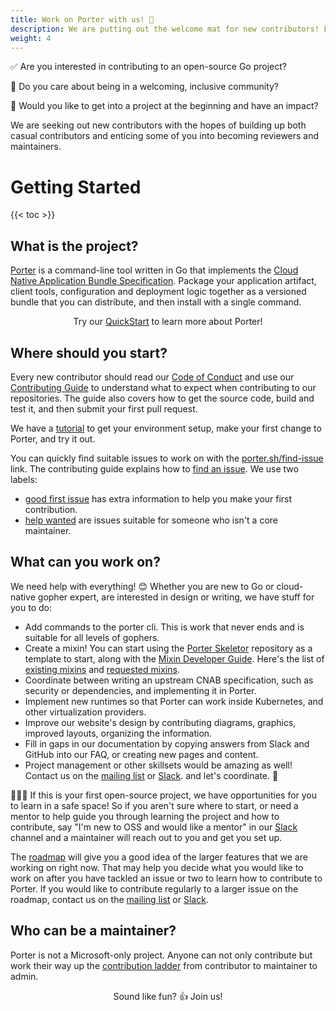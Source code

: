 ```yaml
---
title: Work on Porter with us! 💖
description: We are putting out the welcome mat for new contributors! Learn how to get started as a contributor and work your way up to a maintainer.
weight: 4
---
```


✅ Are you interested in contributing to an open-source Go project?

🌈 Do you care about being in a welcoming, inclusive community?

🚀 Would you like to get into a project at the beginning and have an impact?

We are seeking out new contributors with the hopes of building up both
casual contributors and enticing some of you into becoming reviewers and
maintainers.

# Getting Started

{{< toc >}}

## What is the project?

[Porter] is a command-line tool written in Go that implements the [Cloud
Native Application Bundle Specification](https://deislabs.io/cnab). Package your
application artifact, client tools, configuration and deployment logic together
as a versioned bundle that you can distribute, and then install with a single
command.

<p align=center>Try our <a href="/quickstart/">QuickStart</a> to learn more about Porter!</p>

[Porter]: /

## Where should you start?

Every new contributor should read our [Code of Conduct][conduct] and use our
[Contributing Guide][contributing] to understand what to expect when
contributing to our repositories. The guide also covers how to get the source
code, build and test it, and then submit your first pull request.

We have a [tutorial] to get your environment setup, make your first change
to Porter, and try it out.

You can quickly find suitable issues to work on with the [porter.sh/find-issue] link.
The contributing guide explains how to [find an issue].
We use two labels:

- [good first issue] has extra information to help you make your first contribution.
- [help wanted] are issues suitable for someone who isn't a core maintainer.

[porter.sh/find-issue]: /find-issue/
[conduct]: /src/CODE_OF_CONDUCT.md
[contributing]: /docs/contribute/guide/
[find an issue]: /docs/contribute/guide/#find-an-issue
[good first issue]: /board/good+first+issue
[help wanted]: /board/help+wanted
[tutorial]: /docs/contribute/tutorial/

## What can you work on?

We need help with everything! 😊 Whether you are new to Go or cloud-native
gopher expert, are interested in design or writing, we have stuff for you to
do:

- Add commands to the porter cli. This is work that never ends and is suitable
  for all levels of gophers.
- Create a mixin! You can start using the [Porter Skeletor][skeletor] repository
  as a template to start, along with the [Mixin Developer Guide][mixin-dev-guide].
  Here's the list of [existing mixins] and [requested mixins].
- Coordinate between writing an upstream CNAB specification, such as security or
  dependencies, and implementing it in Porter.
- Implement new runtimes so that Porter can work inside Kubernetes, and other
  virtualization providers.
- Improve our website's design by contributing diagrams, graphics, improved layouts,
  organizing the information.
- Fill in gaps in our documentation by copying answers from Slack and GitHub into
  our FAQ, or creating new pages and content.
- Project management or other skillsets would be amazing as well! Contact
  us on the [mailing list] or [Slack]. and let's coordinate. 🙌

🙋🏻‍♀️ If this is your first open-source project, we have opportunities for you to
learn in a safe space! So if you aren't sure where to start, or need a mentor
to help guide you through learning the project and how to contribute, say
"I'm new to OSS and would like a mentor" in our [Slack] channel and a maintainer
will reach out to you and get you set up.

The [roadmap] will give you a good idea of the larger features that we
are working on right now. That may help you decide what you would like to work
on after you have tackled an issue or two to learn how to contribute to Porter.
If you would like to contribute regularly to a larger issue on the roadmap,
contact us on the [mailing list] or [Slack].

[skeletor]: https://github.com/getporter/skeletor
[mixin-dev-guide]: /mixin-dev-guide/
[roadmap]: /roadmap
[existing mixins]: https://github.com/getporter/packages/blob/main/mixins/index.json
[requested mixins]: https://github.com/getporter/porter/issues?q=is%3Aissue+is%3Aopen+label%3A%22mixin+idea%22
[mailing list]: https://groups.io/g/porter

## Who can be a maintainer?

Porter is not a Microsoft-only project. Anyone can not only contribute but
work their way up the [contribution ladder] from contributor to
maintainer to admin.

<p align="center">Sound like fun? 👍 Join us!</p>

[contribution ladder]: /src/CONTRIBUTION_LADDER.md
[Slack]: /docs/community/#slack
